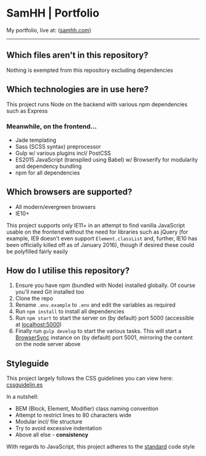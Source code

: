 # SamHH | Portfolio

My portfolio, live at: ([samhh.com](https://samhh.com))

---

## Which files aren't in this repository?

Nothing is exempted from this repository excluding dependencies

## Which technologies are in use here?

This project runs Node on the backend with various npm dependencies such as Express

### Meanwhile, on the frontend...

- Jade templating
- Sass (SCSS syntax) preprocessor
- Gulp w/ various plugins incl/ PostCSS
- ES2015 JavaScript (transpiled using Babel) w/ Browserify for modularity and dependency bundling
- npm for all dependencies

## Which browsers are supported?

- All modern/evergreen browsers
- IE10+

This project supports only IE11+ in an attempt to find vanilla JavaScript usable on the frontend without the need for libraries such as jQuery (for example, IE9 doesn't even support ``Element.classList`` and, further, IE10 has been officially killed off as of January 2016), though if desired these could be polyfilled fairly easily

## How do I utilise this repository?

1. Ensure you have npm (bundled with Node) installed globally. Of course you'll need Git installed too
2. Clone the repo
3. Rename ``.env.example`` to ``.env`` and edit the variables as required
4. Run ``npm install`` to install all dependencies
5. Run ``npm start`` to start the server on (by default) port 5000 (accessible at [localhost:5000](http://localhost:5000))
6. Finally run ``gulp develop`` to start the various tasks. This will start a [BrowserSync](http://www.browsersync.io/) instance on (by default) port 5001, mirroring the content on the node server above

## Styleguide

This project largely follows the CSS guidelines you can view here: [cssguidelin.es](http://cssguidelin.es/)

In a nutshell:

- BEM (Block, Element, Modifier) class naming convention
- Attempt to restrict lines to 80 characters wide
- Modular incl/ file structure
- Try to avoid excessive indentation
- Above all else - **consistency**

With regards to JavaScript, this project adheres to the [standard](https://github.com/feross/standard) code style
